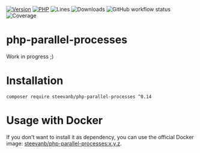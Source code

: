 [![Version](https://img.shields.io/badge/version-0.14.0-blueviolet.svg)](https://github.com/steevanb/php-parallel-processes/tree/0.14.0)
[![PHP](https://img.shields.io/badge/php-^8.1-blue.svg)](https://php.net)
![Lines](https://img.shields.io/badge/code%20lines-6,198-blue.svg)
![Downloads](https://poser.pugx.org/steevanb/php-parallel-processes/downloads)
![GitHub workflow status](https://img.shields.io/github/actions/workflow/status/steevanb/php-parallel-processes/ci.yml?branch=master)
![Coverage](https://img.shields.io/badge/coverage-48%25-success.svg)

# php-parallel-processes

Work in progress ;)

# Installation

```
composer require steevanb/php-parallel-processes ^0.14
```

# Usage with Docker

If you don't want to install it as dependency, you can use the official Docker image: 
[steevanb/php-parallel-processes:x.y.z](https://hub.docker.com/r/steevanb/php-parallel-processes/tags).
